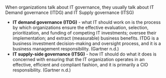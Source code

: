 When organizations talk about IT governance, they usually talk about IT Demand governance (ITDG) and IT Supply governance (ITSG)
- **IT demand governance (ITDG)** - what IT should work on is the process by which organizations ensure the effective evaluation, selection, prioritization, and funding of competing IT investments; oversee their implementation; and extract (measurable) business benefits. ITDG is a business investment decision-making and oversight process, and it is a business management responsibility. (Gartner n.d.)
- **IT supply-side governance (ITSG)** - how IT should do what it does is concerned with ensuring that the IT organization operates in an effective, efficient and compliant fashion, and it is primarily a CIO responsibility. (Gartner n.d.)
